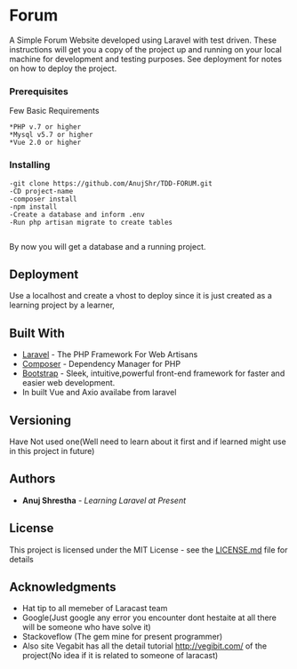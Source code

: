# Forum 

A Simple Forum Website developed using Laravel with test driven. 
These instructions will get you a copy of the project up and running on your local machine for development and testing purposes. See deployment for notes on how to deploy the project.

### Prerequisites

Few Basic Requirements

```
*PHP v.7 or higher
*Mysql v5.7 or higher
*Vue 2.0 or higher
```

### Installing
   
   
```
-git clone https://github.com/AnujShr/TDD-FORUM.git
-CD project-name
-composer install
-npm install
-Create a database and inform .env
-Run php artisan migrate to create tables


```
By now you will get a database and a running project.


## Deployment

Use a localhost and create a vhost to deploy since it is just created as a learning project by a learner,

## Built With

* [Laravel](https://laravel.com/) - The PHP Framework For Web Artisans
* [Composer](https://github.com/composer/composer) - Dependency Manager for PHP
* [Bootstrap](https://github.com/twbs/bootstrap) - Sleek, intuitive,powerful front-end framework for faster and easier web development.
* In built Vue and Axio availabe from laravel

## Versioning
Have Not used one(Well need to learn about it first and if learned might use in this project in future) 

## Authors

* **Anuj Shrestha** - *Learning Laravel at Present*

## License

This project is licensed under the MIT License - see the [LICENSE.md](LICENSE.md) file for details

## Acknowledgments

* Hat tip to all memeber of Laracast team 
* Google(Just google any error you encounter dont hestaite at all there will be someone who have solve it)
* Stackoveflow (The gem mine for present programmer)
* Also site Vegabit has all the detail tutorial http://vegibit.com/ of the project(No idea if it is related to someone of laracast)



